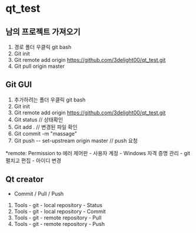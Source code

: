 # qt_test

남의 프로젝트 가져오기 
--
1. 경로 폴더 우클릭 git bash 
2. Git init
3. Git remote add origin https://github.com/3delight00/qt_test.git
4. Git pull origin master

Git GUI
----
1. 추가하려는 폴더 우클릭 git bash 
2. Git init
3. Git remote add origin https://github.com/3delight00/qt_test.git
4. Git status // 상태확인
5. Git add . // 변경된 파일 확인
6. Git commit -m "massage"
7. Git push -- set-upstream origin master // push 요청

*remote: Permission to 에러
제어판 - 사용자 계정 - Windows 자격 증명 관리 - git 펼치고 편집 - 아이디 변경

Qt creator 
----
- Commit / Pull / Push
1. Tools - git - local repository - Status
2. Tools - git - local repository - Commit
3. Tools - git - remote repository - Pull
4. Tools - git - remote repository - Push
